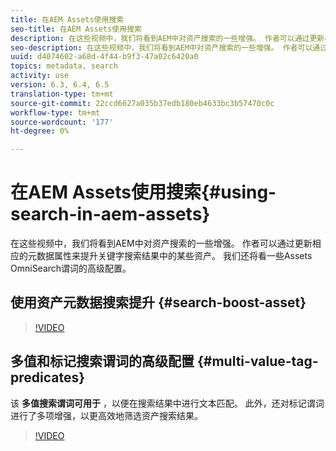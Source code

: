 ```yaml
---
title: 在AEM Assets使用搜索
seo-title: 在AEM Assets使用搜索
description: 在这些视频中，我们将看到AEM中对资产搜索的一些增强。 作者可以通过更新相应的元数据属性来提升关键字搜索结果中的某些资产。 我们还将看一些Assets OmniSearch谓词的高级配置。
seo-description: 在这些视频中，我们将看到AEM中对资产搜索的一些增强。 作者可以通过更新相应的元数据属性来提升关键字搜索结果中的某些资产。 我们还将看一些Assets OmniSearch谓词的高级配置。
uuid: d4074602-a68d-4f44-b9f3-47a02c6420a0
topics: metadata, search
activity: use
version: 6.3, 6.4, 6.5
translation-type: tm+mt
source-git-commit: 22ccd6627a035b37edb180eb4633bc3b57470c0c
workflow-type: tm+mt
source-wordcount: '177'
ht-degree: 0%

---
```



# 在AEM Assets使用搜索{#using-search-in-aem-assets}

在这些视频中，我们将看到AEM中对资产搜索的一些增强。 作者可以通过更新相应的元数据属性来提升关键字搜索结果中的某些资产。 我们还将看一些Assets OmniSearch谓词的高级配置。

## 使用资产元数据搜索提升 {#search-boost-asset}

>[!VIDEO](https://video.tv.adobe.com/v/16766/?quality=9&learn=on)

## 多值和标记搜索谓词的高级配置 {#multi-value-tag-predicates}

该 **多值搜索谓词可用于** ，以便在搜索结果中进行文本匹配。 此外，还对标记谓词进行了多项增强，以更高效地筛选资产搜索结果。

>[!VIDEO](https://video.tv.adobe.com/v/16457/?quality=9&learn=on)
